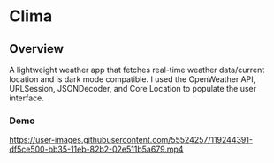 
# Clima

## Overview
A lightweight weather app that fetches real-time weather data/current location and is dark mode compatible. I used the OpenWeather API, URLSession, JSONDecoder, and Core Location to populate the user interface.

### Demo
https://user-images.githubusercontent.com/55524257/119244391-df5ce500-bb35-11eb-82b2-02e511b5a679.mp4

